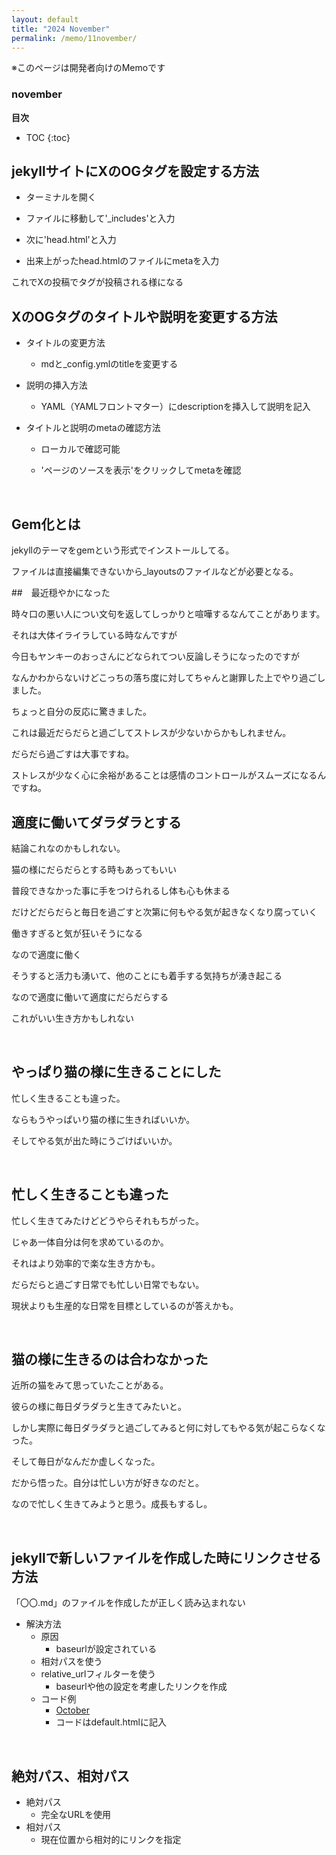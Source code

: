 ```yaml
---
layout: default
title: "2024 November"
permalink: /memo/11november/
---
```


※このページは開発者向けのMemoです

### november

**目次**
* TOC
{:toc}

## jekyllサイトにXのOGタグを設定する方法

* ターミナルを開く

* ファイルに移動して'_includes'と入力

* 次に'head.html'と入力

* 出来上がったhead.htmlのファイルにmetaを入力

これでXの投稿でタグが投稿される様になる

## XのOGタグのタイトルや説明を変更する方法

* タイトルの変更方法

    * mdと_config.ymlのtitleを変更する

* 説明の挿入方法

    * YAML（YAMLフロントマター）にdescriptionを挿入して説明を記入

* タイトルと説明のmetaの確認方法

    * ローカルで確認可能

    * 'ページのソースを表示'をクリックしてmetaを確認

<br>

## Gem化とは

jekyllのテーマをgemという形式でインストールしてる。

ファイルは直接編集できないから_layoutsのファイルなどが必要となる。


##　最近穏やかになった

時々口の悪い人につい文句を返してしっかりと喧嘩するなんてことがあります。

それは大体イライラしている時なんですが

今日もヤンキーのおっさんにどなられてつい反論しそうになったのですが

なんかわからないけどこっちの落ち度に対してちゃんと謝罪した上でやり過ごしました。

ちょっと自分の反応に驚きました。

これは最近だらだらと過ごしてストレスが少ないからかもしれません。

だらだら過ごすは大事ですね。

ストレスが少なく心に余裕があることは感情のコントロールがスムーズになるんですね。

## 適度に働いてダラダラとする

結論これなのかもしれない。

猫の様にだらだらとする時もあってもいい

普段できなかった事に手をつけられるし体も心も休まる

だけどだらだらと毎日を過ごすと次第に何もやる気が起きなくなり腐っていく

働きすぎると気が狂いそうになる

なので適度に働く

そうすると活力も湧いて、他のことにも着手する気持ちが湧き起こる

なので適度に働いて適度にだらだらする

これがいい生き方かもしれない

<br>

## やっぱり猫の様に生きることにした

忙しく生きることも違った。

ならもうやっぱいり猫の様に生きればいいか。

そしてやる気が出た時にうごけばいいか。

<br>

## 忙しく生きることも違った

忙しく生きてみたけどどうやらそれもちがった。

じゃあ一体自分は何を求めているのか。

それはより効率的で楽な生き方かも。

だらだらと過ごす日常でも忙しい日常でもない。

現状よりも生産的な日常を目標としているのが答えかも。

<br>

## 猫の様に生きるのは合わなかった

近所の猫をみて思っていたことがある。

彼らの様に毎日ダラダラと生きてみたいと。

しかし実際に毎日ダラダラと過ごしてみると何に対してもやる気が起こらなくなった。

そして毎日がなんだか虚しくなった。

だから悟った。自分は忙しい方が好きなのだと。

なので忙しく生きてみようと思う。成長もするし。

<br>

## jekyllで新しいファイルを作成した時にリンクさせる方法

「〇〇.md」のファイルを作成したが正しく読み込まれない
* 解決方法
    * 原因
        * baseurlが設定されている
    * 相対パスを使う
    * relative_urlフィルターを使う
        * baseurlや他の設定を考慮したリンクを作成
    * コード例
        * <a href="{{ '/memo/october/' | relative_url }}">October</a>
        * コードはdefault.htmlに記入

<br>

## 絶対パス、相対パス
* 絶対パス
    * 完全なURLを使用
* 相対パス
    * 現在位置から相対的にリンクを指定

